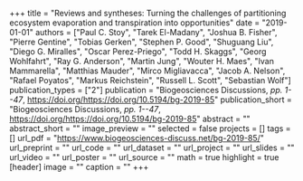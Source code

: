 +++
title = "Reviews and syntheses: Turning the challenges of partitioning ecosystem evaporation and transpiration into opportunities"
date = "2019-01-01"
authors = ["Paul C. Stoy", "Tarek El-Madany", "Joshua B. Fisher", "Pierre Gentine", "Tobias Gerken", "Stephen P. Good", "Shuguang Liu", "Diego G. Miralles", "Oscar Perez-Priego", "Todd H. Skaggs", "Georg Wohlfahrt", "Ray G. Anderson", "Martin Jung", "Wouter H. Maes", "Ivan Mammarella", "Matthias Mauder", "Mirco Migliavacca", "Jacob A. Nelson", "Rafael Poyatos", "Markus Reichstein", "Russell L. Scott", "Sebastian Wolf"]
publication_types = ["2"]
publication = "Biogeosciences Discussions, _pp. 1--47_, https://doi.org/https://doi.org/10.5194/bg-2019-85"
publication_short = "Biogeosciences Discussions, _pp. 1--47_, https://doi.org/https://doi.org/10.5194/bg-2019-85"
abstract = ""
abstract_short = ""
image_preview = ""
selected = false
projects = []
tags = []
url_pdf = "https://www.biogeosciences-discuss.net/bg-2019-85/"
url_preprint = ""
url_code = ""
url_dataset = ""
url_project = ""
url_slides = ""
url_video = ""
url_poster = ""
url_source = ""
math = true
highlight = true
[header]
image = ""
caption = ""
+++
